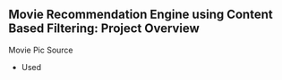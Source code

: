 Movie Recommendation Engine using Content Based Filtering: Project Overview
----
Movie Pic 
Source

- Used 
